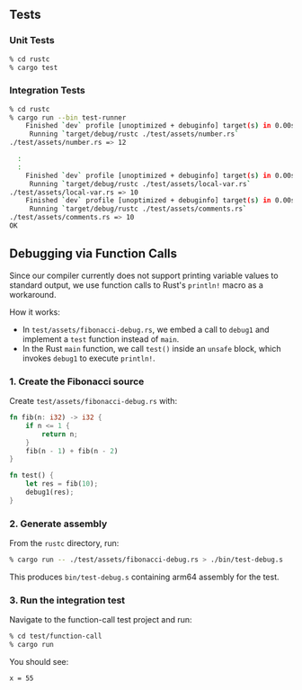 ## Tests

### Unit Tests

```bash
% cd rustc
% cargo test
```

### Integration Tests

```bash
% cd rustc
% cargo run --bin test-runner
    Finished `dev` profile [unoptimized + debuginfo] target(s) in 0.00s
     Running `target/debug/rustc ./test/assets/number.rs`
./test/assets/number.rs => 12

  :
  :
    Finished `dev` profile [unoptimized + debuginfo] target(s) in 0.00s
     Running `target/debug/rustc ./test/assets/local-var.rs`
./test/assets/local-var.rs => 10
    Finished `dev` profile [unoptimized + debuginfo] target(s) in 0.00s
     Running `target/debug/rustc ./test/assets/comments.rs`
./test/assets/comments.rs => 10
OK
```

## Debugging via Function Calls

Since our compiler currently does not support printing variable values to standard output, we use function calls to Rust's `println!` macro as a workaround.

How it works:
- In `test/assets/fibonacci-debug.rs`, we embed a call to `debug1` and implement a `test` function instead of `main`.
- In the Rust `main` function, we call `test()` inside an `unsafe` block, which invokes `debug1` to execute `println!`.

### 1. Create the Fibonacci source

Create `test/assets/fibonacci-debug.rs` with:
```rust
fn fib(n: i32) -> i32 {
    if n <= 1 {
        return n;
    }
    fib(n - 1) + fib(n - 2)
}

fn test() {
    let res = fib(10);
    debug1(res);
}
```

### 2. Generate assembly

From the `rustc` directory, run:
```bash
% cargo run -- ./test/assets/fibonacci-debug.rs > ./bin/test-debug.s
```

This produces `bin/test-debug.s` containing arm64 assembly for the test.

### 3. Run the integration test

Navigate to the function-call test project and run:
```bash
% cd test/function-call
% cargo run
```

You should see:
```
x = 55
```
